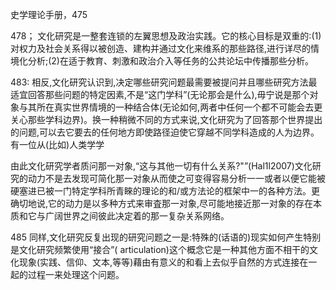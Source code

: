 史学理论手册，475

478；
文化研究是一整套连锁的左翼思想及政治实践。它的核心目标是双重的:(1)对权力及社会关系得以被创造、建构并通过文化来维系的那些路径,进行详尽的情境化分析;(2)在适于教育、刺激和政治介入等任务的公共论坛中传播那些分析。

483:
相反,文化研究认识到,决定哪些研究问题最需要被提问并且哪些研究方法最适宜回答那些问题的特定因素,不是“这门学科”(无论那会是什么),毋宁说是那个对象与其所在真实世界情境的一种结合体(无论如何,两者中任何一个都不可能会去更关心那些学科边界)。换一种稍微不同的方式来说,文化研究为了回答那个世界提出的问题,可以去它要去的任何地方即使路径迫使它穿越不同学科造成的人为边界。有一位从(比如)人类学学

由此文化研究学者质问那一对象,“这与其他一切有什么关系?"”(Hal1l2007)文化研究的动力不是去发现可简化那一对象从而使之可变得容易分析一一或者以便它能被硬塞进已被一门特定学科所青睞的理论的和/或方法论的框架中一的各种方法。更确切地说,它的动力是以多种方式来审査那一对象,尽可能地接近那一对象的存在本质和它与广阔世界之间彼此决定着的那一复杂关系网络。

485
同样,文化研究反复出现的研究问题之一是:特殊的(话语的)现实如何产生特别是文化研究频繁使用“接合”( articulation)这个概念它是一种其他方面不相干的文化现象(实践、信仰、文本,等等)藉由有意义的和看上去似乎自然的方式连接在一起的过程一来处理这个问题。

